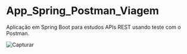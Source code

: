 # App_Spring_Postman_Viagem
Aplicação em Spring Boot para estudos APIs REST usando teste com o Postman.


![Capturar](Capturar.png)

